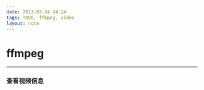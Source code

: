```yaml
---
date: 2023-07-24 04:24
tags: TODO, ffmpeg, video
layout: note
---
```


# ffmpeg

---

### 查看视频信息





